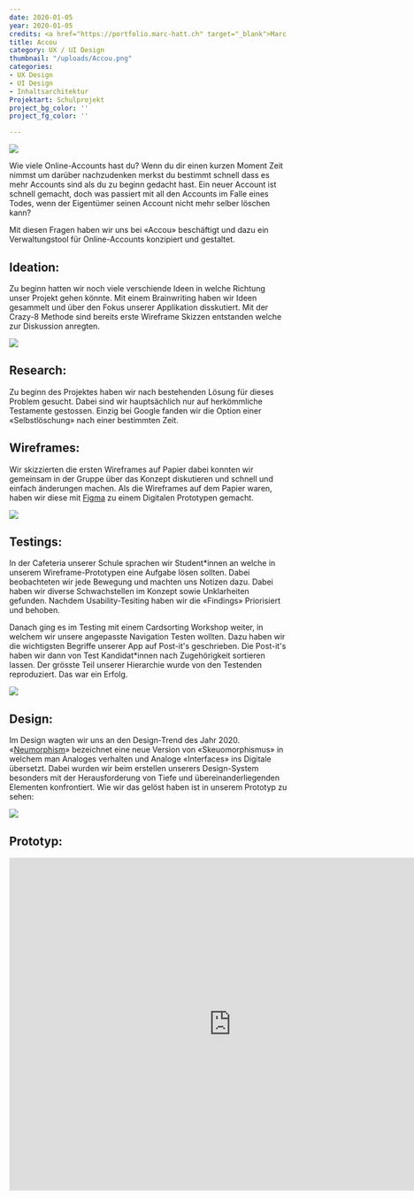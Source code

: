 ```yaml
---
date: 2020-01-05
year: 2020-01-05
credits: <a href="https://portfolio.marc-hatt.ch" target="_blank">Marc Hatt</a>, <a href="http://nilsmaeder.ch/" target="_blank">Nils Mäder</a>, <a href="http://larsmaeder.ch/" target="_blank">Lars Mäder</a>
title: Accou
category: UX / UI Design
thumbnail: "/uploads/Accou.png"
categories:
- UX Design
- UI Design
- Inhaltsarchitektur
Projektart: Schulprojekt
project_bg_color: ''
project_fg_color: ''

---
```


![](/uploads/Accou_Cover.png)

Wie viele Online-Accounts hast du? Wenn du dir einen kurzen Moment Zeit nimmst um darüber nachzudenken merkst du bestimmt schnell dass es mehr Accounts sind als du zu beginn gedacht hast. Ein neuer Account ist schnell gemacht, doch was passiert mit all den Accounts im Falle eines Todes, wenn der Eigentümer seinen Account nicht mehr selber löschen kann?

Mit diesen Fragen haben wir uns bei «Accou» beschäftigt und dazu ein Verwaltungstool für Online-Accounts konzipiert und gestaltet.

## Ideation:

Zu beginn hatten wir noch viele verschiende Ideen in welche Richtung unser Projekt gehen könnte. Mit einem Brainwriting haben wir Ideen gesammelt und über den Fokus unserer Applikation disskutiert. Mit der Crazy-8 Methode sind bereits erste Wireframe Skizzen entstanden welche zur Diskussion anregten.

![](/uploads/Accou_Ideation.png)

## Research:

Zu beginn des Projektes haben wir nach bestehenden Lösung für dieses Problem gesucht. Dabei sind wir hauptsächlich nur auf herkömmliche Testamente gestossen. Einzig bei Google fanden wir die Option einer «Selbstlöschung» nach einer bestimmten Zeit.

## Wireframes:

Wir skizzierten die ersten Wireframes auf Papier dabei konnten wir gemeinsam in der Gruppe über das Konzept diskutieren und schnell und einfach änderungen machen. Als die Wireframes auf dem Papier waren, haben wir diese mit [Figma](https://figma.com) zu einem Digitalen Prototypen gemacht.

![](/uploads/Accou_Wireframes.png)

## Testings:

In der Cafeteria unserer Schule sprachen wir Student*innen an welche in unserem Wireframe-Prototypen eine Aufgabe lösen sollten. Dabei beobachteten wir jede Bewegung und machten uns Notizen dazu. Dabei haben wir diverse Schwachstellen im Konzept sowie Unklarheiten gefunden. Nachdem Usability-Tesiting haben wir die «Findings» Priorisiert und behoben.

Danach ging es im Testing mit einem Cardsorting Workshop weiter, in welchem wir unsere angepasste Navigation Testen wollten. Dazu haben wir die wichtigsten Begriffe unserer App auf Post-it's geschrieben. Die Post-it's haben wir dann von Test Kandidat*innen nach Zugehörigkeit sortieren lassen. Der grösste Teil unserer Hierarchie wurde von den Testenden reproduziert. Das war ein Erfolg.

![](/uploads/Accou_Cardsorting.png)


## Design:

Im Design wagten wir uns an den Design-Trend des Jahr 2020. «[Neumorphism](https://uxdesign.cc/neumorphism-in-user-interfaces-b47cef3bf3a6)» bezeichnet eine neue Version von «Skeuomorphismus» in welchem man Analoges verhalten und Analoge «Interfaces» ins Digitale übersetzt. Dabei wurden wir beim erstellen unserers Design-System besonders mit der Herausforderung von Tiefe und übereinanderliegenden Elementen konfrontiert. Wie wir das gelöst haben ist in unserem Prototyp zu sehen:

![](/uploads/Accou_Designs.png)

## Prototyp:

<iframe style="border: 1px solid rgba(0, 0, 0, 0.1);" width="800" height="600" src="https://www.figma.com/embed?embed_host=share&url=https%3A%2F%2Fwww.figma.com%2Fproto%2F7ZEG5zI7qYqj69KRDQ6Qo1%2FAfterlife%3Fnode-id%3D159%253A3%26viewport%3D333%252C311%252C0.10193023830652237%26scaling%3Dscale-down&chrome=DOCUMENTATION" allowfullscreen></iframe>